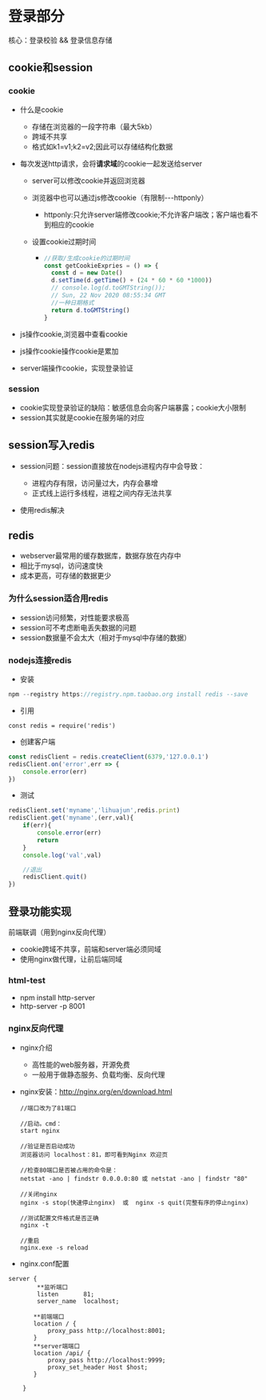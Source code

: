 # 登录部分

核心：登录校验 && 登录信息存储

## cookie和session

### cookie

- 什么是cookie

  - 存储在浏览器的一段字符串（最大5kb）
  - 跨域不共享
  - 格式如k1=v1;k2=v2;因此可以存储结构化数据
  
- 每次发送http请求，会将**请求域**的cookie一起发送给server
  - server可以修改cookie并返回浏览器
  - 浏览器中也可以通过js修改cookie（有限制---httponly）
    - httponly:只允许server端修改cookie;不允许客户端改；客户端也看不到相应的cookie
  
  
  
  - 设置cookie过期时间
  
    - ```javascript
      //获取/生成cookie的过期时间
      const getCookieExpries = () => {
        const d = new Date()
        d.setTime(d.getTime() + (24 * 60 * 60 *1000))
        // console.log(d.toGMTString());
        // Sun, 22 Nov 2020 08:55:34 GMT
        //一种日期格式
        return d.toGMTString()
      }
      ```
  
- js操作cookie,浏览器中查看cookie

- js操作cookie操作cookie是累加

- server端操作cookie，实现登录验证

### session

- cookie实现登录验证的缺陷：敏感信息会向客户端暴露；cookie大小限制
- session其实就是cookie在服务端的对应

## session写入redis

- session问题：session直接放在nodejs进程内存中会导致：
  - 进程内存有限，访问量过大，内存会暴增
  - 正式线上运行多线程，进程之间内存无法共享

- 使用redis解决

## redis

- webserver最常用的缓存数据库，数据存放在内存中
- 相比于mysql，访问速度快
- 成本更高，可存储的数据更少

### 为什么session适合用redis

- session访问频繁，对性能要求极高
- session可不考虑断电丢失数据的问题
- session数据量不会太大（相对于mysql中存储的数据）

### nodejs连接redis

- 安装

```javascript
npm --registry https://registry.npm.taobao.org install redis --save
```

- 引用

```
const redis = require('redis')
```

- 创建客户端

```javascript
const redisClient = redis.createClient(6379,'127.0.0.1')
redisClient.on('error',err => {
	console.error(err)
})
```

- 测试

```javascript
redisClient.set('myname','lihuajun',redis.print)
redisClient.get('myname',(err,val){
	if(err){
		console.error(err)
		return
	}
	console.log('val',val)

	//退出 
	redisClient.quit() 
})
```



## 登录功能实现

前端联调（用到nginx反向代理）

- cookie跨域不共享，前端和server端必须同域
- 使用nginx做代理，让前后端同域

### html-test

- npm install http-server
- http-server -p 8001

### nginx反向代理

- nginx介绍

  - 高性能的web服务器，开源免费
  - 一般用于做静态服务、负载均衡、反向代理

- nginx安装：http://nginx.org/en/download.html

  ```
  //端口改为了81端口
  
  //启动。cmd：
  start nginx
  
  //验证是否启动成功
  浏览器访问 localhost：81，即可看到Nginx 欢迎页
  
  //检查80端口是否被占用的命令是： 
  netstat -ano | findstr 0.0.0.0:80 或 netstat -ano | findstr "80"
  
  //关闭nginx
  nginx -s stop(快速停止nginx)  或  nginx -s quit(完整有序的停止nginx)
  
  //测试配置文件格式是否正确
  nginx -t
  
  //重启
  nginx.exe -s reload
  ```

- nginx.conf配置

```
server {
  		**监听端口
        listen       81;
        server_name  localhost;

	   **前端端口
       location / {
           proxy_pass http://localhost:8001;
       }
	   **server端端口
       location /api/ {
           proxy_pass http://localhost:9999;
           proxy_set_header Host $host;
       }

    }
```

